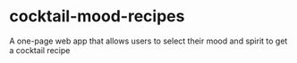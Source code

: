 # cocktail-mood-recipes
A one-page web app that allows users to select their mood and spirit to get a cocktail recipe
